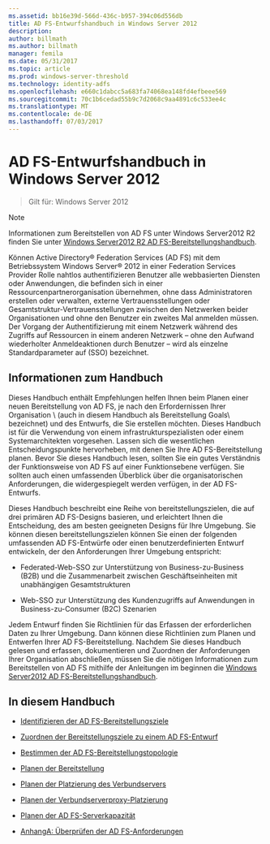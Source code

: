 ```yaml
---
ms.assetid: bb16e39d-566d-436c-b957-394c06d556db
title: AD FS-Entwurfshandbuch in Windows Server 2012
description: 
author: billmath
ms.author: billmath
manager: femila
ms.date: 05/31/2017
ms.topic: article
ms.prod: windows-server-threshold
ms.technology: identity-adfs
ms.openlocfilehash: e660c1dabcc5a683fa74068ea148fd4efbeee569
ms.sourcegitcommit: 70c1b6cedad55b9c7d2068c9aa4891c6c533ee4c
ms.translationtype: MT
ms.contentlocale: de-DE
ms.lasthandoff: 07/03/2017
---
```

# <a name="ad-fs-design-guide-in-windows-server-2012"></a>AD FS-Entwurfshandbuch in Windows Server 2012

>Gilt für: Windows Server 2012
  
> [!NOTE]  
> Informationen zum Bereitstellen von AD FS unter Windows Server2012 R2 finden Sie unter [Windows Server2012 R2 AD FS-Bereitstellungshandbuch](../../ad-fs/deployment/Windows-Server-2012-R2-AD-FS-Deployment-Guide.md).  
  
Können Active Directory® Federation Services \(AD FS\) mit dem Betriebssystem Windows Server® 2012 in einer Federation Services Provider Rolle nahtlos authentifizieren Benutzer alle webbasierten Diensten oder Anwendungen, die befinden sich in einer Ressourcenpartnerorganisation übernehmen, ohne dass Administratoren erstellen oder verwalten, externe Vertrauensstellungen oder Gesamtstruktur-Vertrauensstellungen zwischen den Netzwerken beider Organisationen und ohne den Benutzer ein zweites Mal anmelden müssen. Der Vorgang der Authentifizierung mit einem Netzwerk während des Zugriffs auf Ressourcen in einem anderen Netzwerk – ohne den Aufwand wiederholter Anmeldeaktionen durch Benutzer – wird als einzelne Standardparameter auf \(SSO\) bezeichnet.  
  
## <a name="about-this-guide"></a>Informationen zum Handbuch  
Dieses Handbuch enthält Empfehlungen helfen Ihnen beim Planen einer neuen Bereitstellung von AD FS, je nach den Erfordernissen Ihrer Organisation \ (auch in diesem Handbuch als Bereitstellung Goals\ bezeichnet) und des Entwurfs, die Sie erstellen möchten. Dieses Handbuch ist für die Verwendung von einem infrastrukturspezialisten oder einem Systemarchitekten vorgesehen. Lassen sich die wesentlichen Entscheidungspunkte hervorheben, mit denen Sie Ihre AD FS-Bereitstellung planen. Bevor Sie dieses Handbuch lesen, sollten Sie ein gutes Verständnis der Funktionsweise von AD FS auf einer Funktionsebene verfügen. Sie sollten auch einen umfassenden Überblick über die organisatorischen Anforderungen, die widergespiegelt werden verfügen, in der AD FS-Entwurfs.  
  
Dieses Handbuch beschreibt eine Reihe von bereitstellungszielen, die auf drei primären AD FS-Designs basieren, und erleichtert Ihnen die Entscheidung, des am besten geeigneten Designs für Ihre Umgebung. Sie können diesen bereitstellungszielen können Sie einen der folgenden umfassenden AD FS-Entwürfe oder einen benutzerdefinierten Entwurf entwickeln, der den Anforderungen Ihrer Umgebung entspricht:  
  
-   Federated-Web-SSO zur Unterstützung von Business\-zu-Business \(B2B\) und die Zusammenarbeit zwischen Geschäftseinheiten mit unabhängigen Gesamtstrukturen  
  
-   Web-SSO zur Unterstützung des Kundenzugriffs auf Anwendungen in Business\-zu-Consumer \(B2C\) Szenarien  
  
Jedem Entwurf finden Sie Richtlinien für das Erfassen der erforderlichen Daten zu Ihrer Umgebung. Dann können diese Richtlinien zum Planen und Entwerfen Ihrer AD FS-Bereitstellung. Nachdem Sie dieses Handbuch gelesen und erfassen, dokumentieren und Zuordnen der Anforderungen Ihrer Organisation abschließen, müssen Sie die nötigen Informationen zum Bereitstellen von AD FS mithilfe der Anleitungen im beginnen die [Windows Server2012 AD FS-Bereitstellungshandbuch](../../ad-fs/deployment/Windows-Server-2012-AD-FS-Deployment-Guide.md).  
  
## <a name="in-this-guide"></a>In diesem Handbuch  
  
-   [Identifizieren der AD FS-Bereitstellungsziele](Identifying-Your-AD-FS-Deployment-Goals.md)  
  
-   [Zuordnen der Bereitstellungsziele zu einem AD FS-Entwurf](Mapping-Your-Deployment-Goals-to-an-AD-FS-Design.md)  
  
-   [Bestimmen der AD FS-Bereitstellungstopologie](Determine-Your-AD-FS-Deployment-Topology.md)  
  
-   [Planen der Bereitstellung](Planning-Your-Deployment.md)  
  
-   [Planen der Platzierung des Verbundservers](Planning-Federation-Server-Placement.md)  
  
-   [Planen der Verbundserverproxy-Platzierung](Planning-Federation-Server-Proxy-Placement.md)  
  
-   [Planen der AD FS-Serverkapazität](Planning-for-AD-FS-Server-Capacity.md)  
  
-   [AnhangA: Überprüfen der AD FS-Anforderungen](Appendix-A--Reviewing-AD-FS-Requirements.md)  
  

